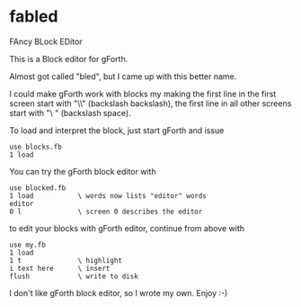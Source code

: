 # fabled
FAncy BLock EDitor

This is a Block editor for gForth.

Almost got called "bled", but I came up with this better name.

I could make gForth work with blocks my making
the first line in the first screen start with "\\\\" (backslash backslash),
the first line in all other screens start with "\\ " (backslash space).

To load and interpret the block, just start gForth and issue

    use blocks.fb
    1 load

You can try the gForth block editor with

    use blocked.fb
    1 load           \ words now lists "editor" words
    editor
    0 l              \ screen 0 describes the editor

to edit your blocks with gForth editor, continue from above with

    use my.fb
    1 load
    1 t              \ highlight
    i text here      \ insert
    flush            \ write to disk

I don't like gForth block editor, so I wrote my own.
Enjoy :-)
